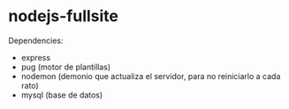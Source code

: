 # nodejs-fullsite

Dependencies:
  - express
  - pug (motor de plantillas)
  - nodemon (demonio que actualiza el servidor, para no reiniciarlo a cada rato)
  - mysql (base de datos)